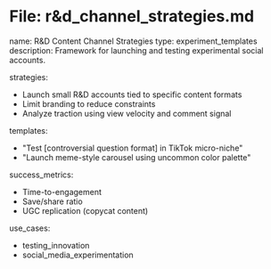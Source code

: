 # File: r&d_channel_strategies.md
name: R&D Content Channel Strategies
type: experiment_templates
description: Framework for launching and testing experimental social accounts.

strategies:
  - Launch small R&D accounts tied to specific content formats
  - Limit branding to reduce constraints
  - Analyze traction using view velocity and comment signal

templates:
  - "Test [controversial question format] in TikTok micro-niche"
  - "Launch meme-style carousel using uncommon color palette"

success_metrics:
  - Time-to-engagement
  - Save/share ratio
  - UGC replication (copycat content)

use_cases:
  - testing_innovation
  - social_media_experimentation
